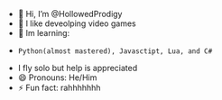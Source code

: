 - 👋 Hi, I’m @HollowedProdigy
- 👀 I like deveolping video games
- 🌱 Im learning:
-     Python(almost mastered), Javasctipt, Lua, and C#
-  I fly solo but help is appreciated
- 😄 Pronouns: He/Him
- ⚡ Fun fact: rahhhhhhh                                              

<!---
HollowedProdigy/HollowedProdigy is a ✨ special ✨ repository because its `README.md` (this file) appears on your GitHub profile.
You can click the Preview link to take a look at your changes.
--->
